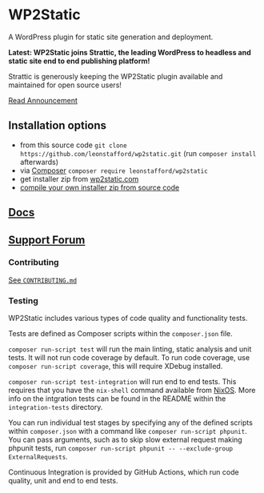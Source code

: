 # WP2Static

A WordPress plugin for static site generation and deployment.

**Latest: WP2Static joins Strattic, the leading WordPress to headless and static site end to end publishing platform!**

Strattic is generously keeping the WP2Static plugin available and maintained for open source users!

[Read Announcement](https://www.strattic.com/wp2static-joins-strattic/)

## Installation options

 - from this source code `git clone https://github.com/leonstafford/wp2static.git` (run `composer install` afterwards)
 - via [Composer](https://github.com/composer/composer) `composer require leonstafford/wp2static`
 - get installer zip from [wp2static.com](https://wp2static.com/download/)
 - [compile your own installer zip from source code](https://wp2static.com/compiling-from-source/)


## [Docs](https://wp2static.com)

## [Support Forum](https://staticword.press/c/wordpress-static-site-generators/wp2static/)

### Contributing

[See `CONTRIBUTING.md`](./CONTRIBUTING.md)

### Testing

WP2Static includes various types of code quality and functionality tests.

Tests are defined as Composer scripts within the `composer.json` file.

`composer run-script test` will run the main linting, static analysis and unit tests. It will not run code coverage by default. To run code coverage, use `composer run-script coverage`, this will require XDebug installed.

`composer run-script test-integration` will run end to end tests. This requires that you have the `nix-shell` command available from [NixOS](https://nixos.org/download.html). More info on the intgration tests can be found in the README within the `integration-tests` directory.

You can run individual test stages by specifying any of the defined scripts within `composer.json` with a command like `composer run-script phpunit`. You can pass arguments, such as to skip slow external request making phpunit tests, run `composer run-script phpunit -- --exclude-group ExternalRequests`.

Continuous Integration is provided by GitHub Actions, which run code quality, unit and end to end tests.


